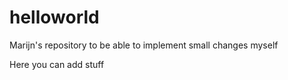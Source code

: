 # helloworld
Marijn's repository to be able to implement small changes myself

Here you can add stuff
